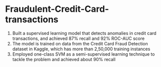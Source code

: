 # Fraudulent-Credit-Card-transactions
1) Built a supervised learning model that detects anomalies in credit card transactions, and achieved 87% recall and 92% ROC-AUC score
2) The model is trained on data from the Credit Card Fraud Detection dataset in Kaggle, which has more than 2,50,000 training instances
3) Employed one-class SVM as a semi-supervised learning technique to tackle the problem and achieved about 90% recall

